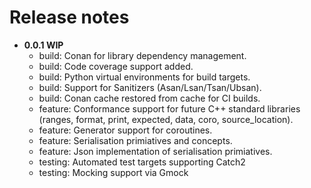 # Release notes

- **0.0.1 WIP**
  - build: Conan for library dependency management.
  - build: Code coverage support added.
  - build: Python virtual environments for build targets.
  - build: Support for Sanitizers (Asan/Lsan/Tsan/Ubsan).
  - build: Conan cache restored from cache for CI builds.
  - feature: Conformance support for future C++ standard libraries (ranges, format, print, expected, data, coro, source_location).
  - feature: Generator support for coroutines.
  - feature: Serialisation primiatives and concepts.
  - feature: Json implementation of serialisation primiatives.
  - testing: Automated test targets supporting Catch2
  - testing: Mocking support via Gmock